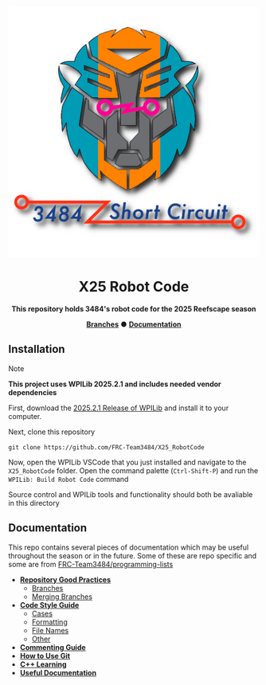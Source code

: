 <div align="center">

  ![X25 Robot Code Logo](repo/images/logo_smaller.png)

  <h1>X25 Robot Code</h1>

  **This repository holds 3484's robot code for the 2025 Reefscape season**

  **[Branches](https://github.com/FRC-Team3484/X25_RobotCode/branches)** ● **[Documentation](#documentation)**

</div>

## Installation
> [!NOTE]
> **This project uses WPILib 2025.2.1 and includes needed vendor dependencies**

First, download the [2025.2.1 Release of WPILib](https://github.com/wpilibsuite/allwpilib/releases/tag/v2025.2.1) and install it to your computer.

Next, clone this repository
```
git clone https://github.com/FRC-Team3484/X25_RobotCode
```
Now, open the WPILib VSCode that you just installed and navigate to the `X25_RobotCode` folder. Open the command palette (`Ctrl-Shift-P`) and run the `WPILib: Build Robot Code` command

Source control and WPILib tools and functionality should both be avaliable in this directory

## Documentation
This repo contains several pieces of documentation which may be useful throughout the season or in the future. Some of these are repo specific and some are from [FRC-Team3484/programming-lists](https://github.com/FRC-Team3484/programming-lists)

- **[Repository Good Practices](docs/Repository_Good_Practices.md)**
  - [Branches](docs/Repository_Good_Practices.md#branches)
  - [Merging Branches](docs/Repository_Good_Practices.md#merging-branches)
- **[Code Style Guide](docs/Code_Style_Guide.md)**
  - [Cases](docs/Code_Style_Guide.md#cases)
  - [Formatting](docs/Code_Style_Guide.md#formatting)
  - [File Names](docs/Code_Style_Guide.md#file-names)
  - [Other](docs/Code_Style_Guide.md#other)
- **[Commenting Guide](docs/Commenting_Guide.md)**
- **[How to Use Git](docs/How_to_Use_Git.md)**
- **[C++ Learning](docs/C++_Learning.md)**
- **[Useful Documentation](docs/Useful_Documentation.md)**